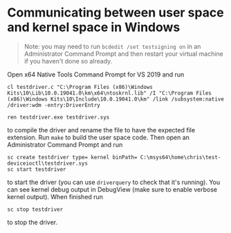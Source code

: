 # Communicating between user space and kernel space in Windows

> Note: you may need to run `bcdedit /set testsigning on` in an Administrator Command Prompt and then restart your virtual machine if you haven't done so already.

Open x64 Native Tools Command Prompt for VS 2019 and run

```
cl testdriver.c "C:\Program Files (x86)\Windows Kits\10\Lib\10.0.19041.0\km\x64\ntoskrnl.lib" /I "C:\Program Files (x86)\Windows Kits\10\Include\10.0.19041.0\km" /link /subsystem:native /driver:wdm -entry:DriverEntry

ren testdriver.exe testdriver.sys
```

to compile the driver and rename the file to have the expected file extension. Run `make` to build the user space code. Then open an Administrator Command Prompt and run

```
sc create testdriver type= kernel binPath= C:\msys64\home\chris\test-deviceioctl\testdriver.sys
sc start testdriver
```

to start the driver (you can use `driverquery` to check that it's running). You can see kernel debug output in DebugView (make sure to enable verbose kernel output). When finished run

```
sc stop testdriver
```

to stop the driver.
